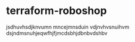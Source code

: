 # terraform-roboshop  



jsdhuvhsdjknvumn mncejmnsduin  vdjnvhvsnuihvm    dsjndmsnuhjeqwfhjfjmcdsbhjdbnbvdshbv  